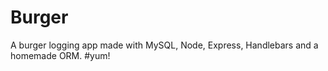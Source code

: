 # Burger
A burger logging app made with MySQL, Node, Express, Handlebars and a homemade ORM. 
#yum! 
